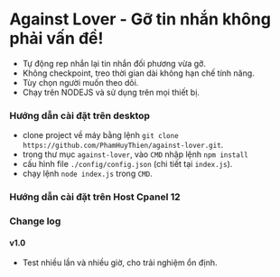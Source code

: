 # Against Lover - Gỡ tin nhắn không phải vấn đề!
- Tự động rep nhắn lại tin nhắn đối phương vừa gỡ.
- Không checkpoint, treo thời gian dài không hạn chế tính năng.
- Tùy chọn người muốn theo dõi.
- Chạy trên NODEJS và sử dụng trên mọi thiết bị.
### Hướng dẫn cài đặt trên desktop
- clone project về máy bằng lệnh `git clone https://github.com/PhamHuyThien/against-lover.git`.
- trong thư mục `against-lover`, vào `CMD` nhập lệnh `npm install`
- cấu hình file `./config/config.json` (chi tiết tại `index.js`).
- chạy lệnh `node index.js` trong `CMD`.
### Hướng dẫn cài đặt trên Host Cpanel 12

### Change log
#### v1.0
- Test nhiều lần và nhiều giờ, cho trải nghiệm ổn định.